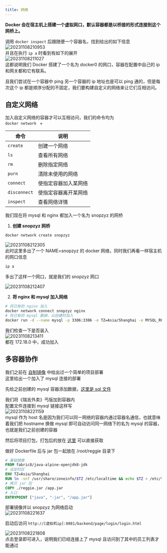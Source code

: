 ```yaml
---
title: 网络
---
```


**Docker 会在宿主机上搭建一个虚拟网口，默认容器都是以桥接的形式连接到这个网桥上。**  

调用 `docker inspect` 后跟随便一个容器名，找到给出的如下信息  
![20231108210953](https://cr-demo-blog-1308117710.cos.ap-nanjing.myqcloud.com/chivas-regal/20231108210953.png)  
并且在执行 `ip a` 时看到有如下的展开  
![20231108211027](https://cr-demo-blog-1308117710.cos.ap-nanjing.myqcloud.com/chivas-regal/20231108211027.png)  
这都说明我们 Docker 搭建了一个名为 docker0 的网口，容器在配置中自己的 ip 和网关都和它有联系。  

且我们尝试在一个容器中 ping 另一个容器的 ip 地址也是可以 ping 通的，但是每次这个 ip 都是顺序分配的不固定，我们要构建自定义的网络来让它们互相访问。

## 自定义网络

加入自定义网络的容器才可以互相访问，我们的命令均为  
`docker network ` +   
  
命令|说明
-|-
`create` | 创建一个网络
`ls` | 查看所有网络
`rm` | 删除指定网络
`purn` | 清除未使用的网络
`connect` | 使指定容器加入某网络
`disconnect` | 使指定容器离开某网络
`inspect` | 查看网络详情 

我们现在将 mysql 和 nginx 都加入一个名为 snopzyz 的网桥  

1. **创建 snopzyz 网桥**  

<p></p>

```sh
docker network create snopzyz
```

![20231108212305](https://cr-demo-blog-1308117710.cos.ap-nanjing.myqcloud.com/chivas-regal/20231108212305.png)  
此时这里多出了一个 NAME=snopzyz 的 docker 网络，同时我们再看一样宿主机的网口信息  

```sh
ip a
```

多出了这样一个网口，就是我们的 snopzyz 网口  

![20231108212407](https://cr-demo-blog-1308117710.cos.ap-nanjing.myqcloud.com/chivas-regal/20231108212407.png)

2. **将 nginx 和 mysql 加入网络**  

<p></p>

```sh
# 将已有的 nginx 加入
docker network connect snopzyz nginx
# 将已有的 mysql 删掉，以创建时加入
docker run -d --name mysql -p 3306:3306 -e TZ=Asia/Shanghai -e MYSQL_ROOT_PASSWORD=123 --network snopzyz mysql
```

我们检查一下是否装入  
![20231108213411](https://cr-demo-blog-1308117710.cos.ap-nanjing.myqcloud.com/chivas-regal/20231108213411.png)  
都在 172.18.0 中，成功加入

## 多容器协作

我们之前在 [自制镜像](./3-self-dockerfile.html#镜像构建案例) 中给出过一个简单的项目部署  
这里给出一个加入了 mysql 连接的部署  

先给之前创建的 mysql 容器添加数据，[这里是 sql 文件](./static/reggie-mysql.sql)  

我们将《瑞吉外卖》丐版加到容器内  
配置文件连接到 mysql 链接这样写  
![20231108221159](https://cr-demo-blog-1308117710.cos.ap-nanjing.myqcloud.com/chivas-regal/20231108221159.png)  
mysql 作为 host 名是因为我们可以同一网络的容器内通过容器名通信，也就意味着我们把 hostname 换做 mysql 即可自动访问同一网络下的名为 mysql 的容器，也就是我们之前创建的容器    

然后将项目打包，打包后的放在 [这里](./static/reggie.jar) 可以直接获取  

做好 Dockerfile 后与 jar 包一起放在 /root/reggie 目录下  

```dockerfile
# 基础镜像
FROM fabric8/java-alpine-openjdk8-jdk
# 设定时区
ENV TZ=Asia/Shanghai
RUN ln -snf /usr/share/zoneinfo/$TZ /etc/localtime && echo $TZ > /etc/timezone
# 拷贝 jar 包
COPY ./reggie.jar /app.jar
# 入口
ENTRYPOINT ["java", "-jar", "/app.jar"]
```

部署镜像并以 snopzyz 为网络启动  
![20231108221637](https://cr-demo-blog-1308117710.cos.ap-nanjing.myqcloud.com/chivas-regal/20231108221637.png)  

启动后访问 `http://[虚拟机ip]:8081/backend/page/login/login.html`    
  
![20231108221808](https://cr-demo-blog-1308117710.cos.ap-nanjing.myqcloud.com/chivas-regal/20231108221808.png)  
点击登录即可进入，说明我们已经连接上了 mysql 且访问到了其中的员工列表才能通过